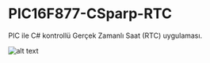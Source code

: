 # PIC16F877-CSparp-RTC
PIC ile C# kontrollü Gerçek Zamanlı Saat (RTC) uygulaması. 

![alt text](http://www.mcu-turkey.com/wp-content/uploads/2011/12/Analog1.png "RTC Analog Saat Uygulaması")
